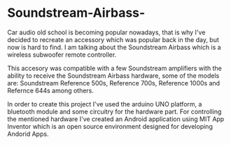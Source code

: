 # Soundstream-Airbass-
Car audio old school is becoming popular nowadays, that is why I've decided to recreate an accessory which was popular back in the day, but now is hard to find. I am talking about the Soundstream Airbass which is a wireless subwoofer remote controller.

This accesory was compatible with a few Soundstream amplifiers with the ability to receive the Soundstream Airbass hardware, some of the models are: Soundstream Reference 500s, Reference 700s, Reference 1000s and Refernce 644s among others.

In order to create this project I've used the arduino UNO platform, a bluetooth module and some circuitry for the hardware part. For controlling the mentioned hardware I've created an Android application using MIT App Inventor which is an open source environment designed for developing Andorid Apps. 
